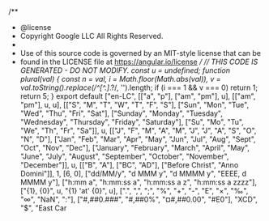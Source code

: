 /**
 * @license
 * Copyright Google LLC All Rights Reserved.
 *
 * Use of this source code is governed by an MIT-style license that can be
 * found in the LICENSE file at https://angular.io/license
 */
// THIS CODE IS GENERATED - DO NOT MODIFY.
const u = undefined;
function plural(val) {
    const n = val, i = Math.floor(Math.abs(val)), v = val.toString().replace(/^[^.]*\.?/, '').length;
    if (i === 1 && v === 0)
        return 1;
    return 5;
}
export default ["en-LC", [["a", "p"], ["am", "pm"], u], [["am", "pm"], u, u], [["S", "M", "T", "W", "T", "F", "S"], ["Sun", "Mon", "Tue", "Wed", "Thu", "Fri", "Sat"], ["Sunday", "Monday", "Tuesday", "Wednesday", "Thursday", "Friday", "Saturday"], ["Su", "Mo", "Tu", "We", "Th", "Fr", "Sa"]], u, [["J", "F", "M", "A", "M", "J", "J", "A", "S", "O", "N", "D"], ["Jan", "Feb", "Mar", "Apr", "May", "Jun", "Jul", "Aug", "Sept", "Oct", "Nov", "Dec"], ["January", "February", "March", "April", "May", "June", "July", "August", "September", "October", "November", "December"]], u, [["B", "A"], ["BC", "AD"], ["Before Christ", "Anno Domini"]], 1, [6, 0], ["dd/MM/y", "d MMM y", "d MMMM y", "EEEE, d MMMM y"], ["h:mm a", "h:mm:ss a", "h:mm:ss a z", "h:mm:ss a zzzz"], ["{1}, {0}", u, "{1} 'at' {0}", u], [".", ",", ";", "%", "+", "-", "E", "×", "‰", "∞", "NaN", ":"], ["#,##0.###", "#,##0%", "¤#,##0.00", "#E0"], "XCD", "$", "East Car